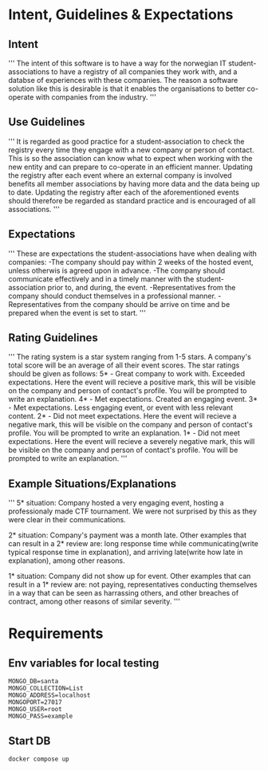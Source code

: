 
# Intent, Guidelines & Expectations 
## Intent
'''
The intent of this software is to have a way for the norwegian IT student-associations to have a registry of all companies they work with, and a databse of experiences with these companies. The reason a software solution like this is desirable is that it enables the organisations to better co-operate with companies from the industry.
'''

## Use Guidelines
'''
It is regarded as good practice for a student-association to check the registry every time they engage with a new company or person of contact. This is so the association can know what to expect when working with the new entity and can prepare to co-operate in an efficient manner.
Updating the registry after each event where an external company is involved benefits all member associations by having more data and the data being up to date. Updating the registry after each of the aforementioned events should therefore be regarded as standard practice and is encouraged of all associations.
'''

## Expectations
'''
These are expectations the student-associations have when dealing with companies:
-The company should pay within 2 weeks of the hosted event, unless otherwis is agreed upon in advance.
-The company should communicate effectively and in a timely manner with the student-association prior to, and during, the event.
-Representatives from the company should conduct themselves in a professional manner.
-Representatives from the company should be arrive on time and be prepared when the event is set to start.
'''

## Rating Guidelines
'''
The rating system is a star system ranging from 1-5 stars. A company's total score will be an average of all their event scores.
The star ratings should be given as follows:
5* - Great company to work with. Exceeded expectations. Here the event will recieve a positive mark, this will be visible on the company and person of contact's profile. You will be prompted to write an explanation.
4* - Met expectations. Created an engaging event.
3* - Met expectations. Less engaging event, or event with less relevant content.
2* - Did not meet expectations. Here the event will recieve a negative mark, this will be visible on the company and person of contact's profile. You will be prompted to write an explanation.
1* - Did not meet expectations. Here the event will recieve a severely negative mark, this will be visible on the company and person of contact's profile. You will be prompted to write an explanation.
'''

## Example Situations/Explanations
'''
5* situation: Company hosted a very engaging event, hosting a professionaly made CTF tournament. We were not surprised by this as they were clear in their communications.

2* situation: Company's payment was a month late.
Other examples that can result in a 2* review are: long response time while communicating(write typical response time in explanation), and arriving late(write how late in explanation), among other reasons.

1* situation: Company did not show up for event.
Other examples that can result in a 1* review are: not paying, representatives conducting themselves in a way that can be seen as harrassing others, and other breaches of contract, among other reasons of similar severity.
'''


# Requirements
## Env variables for local testing
```
MONGO_DB=santa
MONGO_COLLECTION=List
MONGO_ADDRESS=localhost
MONGOPORT=27017
MONGO_USER=root
MONGO_PASS=example
```

## Start DB
```
docker compose up
```
